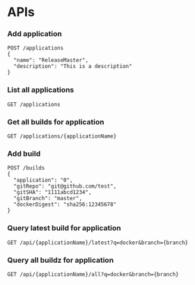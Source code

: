 # APIs

### Add application

```
POST /applications 
{
  "name": "ReleaseMaster",
  "description": "This is a description"
}
```


### List all applications

```
GET /applications
```

### Get all builds for application

```
GET /applications/{applicationName}
```

### Add build

```
POST /builds
{
  "application": "0",
  "gitRepo": "git@github.com/test",
  "gitSHA": "1111abcd1234",
  "gitBranch": "master",
  "dockerDigest": "sha256:12345678"
}
```


### Query latest build for application

```
GET /api/{applicationName}/latest?q=docker&branch={branch}

```

### Query all buildz for application

```
GET /api/{applicationName}/all?q=docker&branch={branch}

```


